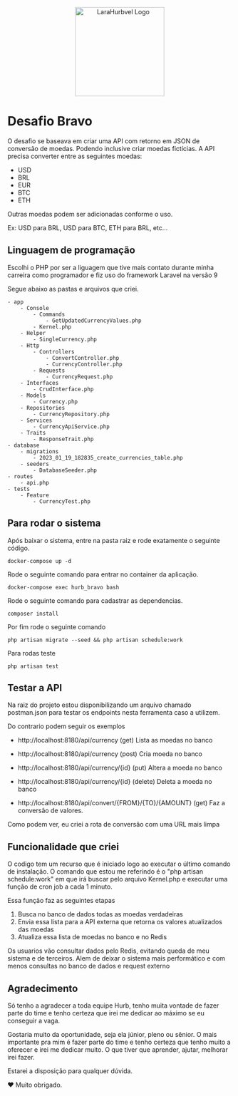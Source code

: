 <p align="center"><a href="https://www.hurb.com/br/" target="_blank"><img src="https://avatars1.githubusercontent.com/u/7063040?v=4&s=200.jpg" width="200" alt="LaraHurbvel Logo"></a></p>



# Desafio Bravo

O desafio se baseava em criar uma API com retorno em JSON de conversão de moedas. Podendo inclusive criar moedas fictícias.
A API precisa converter entre as seguintes moedas:

- USD
- BRL
- EUR
- BTC
- ETH

Outras moedas podem ser adicionadas conforme o uso.

Ex: USD para BRL, USD para BTC, ETH para BRL, etc...

## Linguagem de programação

Escolhi o PHP por ser a liguagem que tive mais contato durante minha carreira como programador e fiz uso do framework Laravel na versão 9

Segue abaixo as pastas e arquivos que criei.

```
- app
    - Console
        - Commands
            - GetUpdatedCurrencyValues.php
        - Kernel.php
    - Helper
        - SingleCurrency.php
    - Http
        - Controllers
            - ConvertController.php
            - CurrencyController.php
        - Requests
            - CurrencyRequest.php
    - Interfaces
        - CrudInterface.php
    - Models
        - Currency.php
    - Repositories
        - CurrencyRepository.php
    - Services
        - CurrencyApiService.php
    - Traits
        - ResponseTrait.php
- database
    - migrations
        - 2023_01_19_182835_create_currencies_table.php
    - seeders
        - DatabaseSeeder.php
- routes
    - api.php
- tests
    - Feature
        - CurrencyTest.php
```

## Para rodar o sistema

Após baixar o sistema, entre na pasta raiz e rode exatamente o seguinte código.

```
docker-compose up -d
```

Rode o seguinte comando para entrar no container da aplicação.

```
docker-compose exec hurb_bravo bash
```

Rode o seguinte comando para cadastrar as dependencias.

```
composer install
```

Por fim rode o seguinte comando

```
php artisan migrate --seed && php artisan schedule:work
```

Para rodas teste

```
php artisan test
```

## Testar a API

Na raiz do projeto estou disponibilizando um arquivo chamado postman.json para testar os endpoints nesta ferramenta caso a utilizem.

Do contrario podem seguir os exemplos

- http://localhost:8180/api/currency (get) Lista as moedas no banco
- http://localhost:8180/api/currency (post) Cria moeda no banco
- http://localhost:8180/api/currency/{id} (put) Altera a moeda no banco
- http://localhost:8180/api/currency/{id} (delete) Deleta a moeda no banco

- http://localhost:8180/api/convert/{FROM}/{TO}/{AMOUNT} (get) Faz a conversão de valores.

Como podem ver, eu criei a rota de conversão com uma URL mais limpa

## Funcionalidade que criei

O codigo tem um recurso que é iniciado logo ao executar o último comando de instalação. O comando que estou me referindo é o "php artisan schedule:work" em que irá buscar pelo arquivo Kernel.php e executar uma função de cron job a cada 1 minuto.

Essa função faz as seguintes etapas

1. Busca no banco de dados todas as moedas verdadeiras
2. Envia essa lista para a API externa que retorna os valores atualizados das moedas
3. Atualiza essa lista de moedas no banco e no Redis

Os usuarios vão consultar dados pelo Redis, evitando queda de meu sistema e de terceiros. Alem de deixar o sistema mais performático e com menos consultas no banco de dados e request externo

## Agradecimento

Só tenho a agradecer a toda equipe Hurb, tenho muita vontade de fazer parte do time e tenho certeza que irei me dedicar ao máximo se eu conseguir a vaga.

Gostaria muito da oportunidade, seja ela júnior, pleno ou sênior. O mais importante pra mim é fazer parte do time e tenho certeza que tenho muito a oferecer e irei me dedicar muito. O que tiver que aprender, ajutar, melhorar irei fazer.

Estarei a disposição para qualquer dúvida.

❤️ Muito obrigado.
